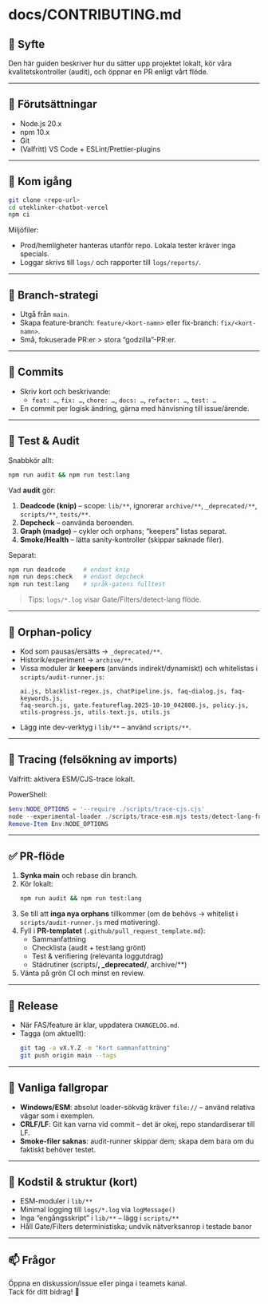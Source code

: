 # docs/CONTRIBUTING.md

## 🎯 Syfte
Den här guiden beskriver hur du sätter upp projektet lokalt, kör våra kvalitetskontroller (audit), och öppnar en PR enligt vårt flöde.

---

## 🧰 Förutsättningar
- Node.js 20.x
- npm 10.x
- Git
- (Valfritt) VS Code + ESLint/Prettier-plugins

---

## 🚀 Kom igång

```bash
git clone <repo-url>
cd uteklinker-chatbot-vercel
npm ci
```

Miljöfiler:
- Prod/hemligheter hanteras utanför repo. Lokala tester kräver inga specials.
- Loggar skrivs till `logs/` och rapporter till `logs/reports/`.

---

## 🌿 Branch-strategi
- Utgå från `main`.
- Skapa feature-branch: `feature/<kort-namn>` eller fix-branch: `fix/<kort-namn>`.
- Små, fokuserade PR:er > stora “godzilla”-PR:er.

---

## 📝 Commits
- Skriv kort och beskrivande:
  - `feat: …`, `fix: …`, `chore: …`, `docs: …`, `refactor: …`, `test: …`
- En commit per logisk ändring, gärna med hänvisning till issue/ärende.

---

## 🧪 Test & Audit

Snabbkör allt:
```bash
npm run audit && npm run test:lang
```

Vad **audit** gör:
1) **Deadcode (knip)** – scope: `lib/**`, ignorerar `archive/**`, `_deprecated/**`, `scripts/**`, `tests/**`.  
2) **Depcheck** – oanvända beroenden.  
3) **Graph (madge)** – cykler och orphans; “keepers” listas separat.  
4) **Smoke/Health** – lätta sanity-kontroller (skippar saknade filer).  

Separat:
```bash
npm run deadcode     # endast knip
npm run deps:check   # endast depcheck
npm run test:lang    # språk-gatens fulltest
```

> Tips: `logs/*.log` visar Gate/Filters/detect-lang flöde.

---

## 🧹 Orphan-policy
- Kod som pausas/ersätts → `_deprecated/**`.
- Historik/experiment → `archive/**`.
- Vissa moduler är **keepers** (används indirekt/dynamiskt) och whitelistas i `scripts/audit-runner.js`:
  ```
  ai.js, blacklist-regex.js, chatPipeline.js, faq-dialog.js, faq-keywords.js,
  faq-search.js, gate.featureflag.2025-10-10_042808.js, policy.js,
  utils-progress.js, utils-text.js, utils.js
  ```
- Lägg inte dev-verktyg i `lib/**` – använd `scripts/**`.

---

## 🔎 Tracing (felsökning av imports)
Valfritt: aktivera ESM/CJS-trace lokalt.

PowerShell:
```powershell
$env:NODE_OPTIONS = '--require ./scripts/trace-cjs.cjs'
node --experimental-loader ./scripts/trace-esm.mjs tests/detect-lang-fulltest.mjs
Remove-Item Env:NODE_OPTIONS
```

---

## ✅ PR-flöde
1. **Synka main** och rebase din branch.
2. Kör lokalt:
   ```bash
   npm run audit && npm run test:lang
   ```
3. Se till att **inga nya orphans** tillkommer (om de behövs → whitelist i `scripts/audit-runner.js` med motivering).
4. Fyll i **PR-templatet** (`.github/pull_request_template.md`):
   - Sammanfattning
   - Checklista (audit + test:lang grönt)
   - Test & verifiering (relevanta loggutdrag)
   - Städrutiner (scripts/**, _deprecated/**, archive/**)
5. Vänta på grön CI och minst en review.

---

## 🚢 Release
- När FAS/feature är klar, uppdatera `CHANGELOG.md`.
- Tagga (om aktuellt):
  ```bash
  git tag -a vX.Y.Z -m "Kort sammanfattning"
  git push origin main --tags
  ```

---

## 🧯 Vanliga fallgropar
- **Windows/ESM**: absolut loader-sökväg kräver `file://` – använd relativa vägar som i exemplen.
- **CRLF/LF**: Git kan varna vid commit – det är okej, repo standardiserar till LF.
- **Smoke-filer saknas**: audit-runner skippar dem; skapa dem bara om du faktiskt behöver testet.

---

## 🤝 Kodstil & struktur (kort)
- ESM-moduler i `lib/**`
- Minimal logging till `logs/*.log` via `logMessage()`
- Inga “engångsskript” i `lib/**` – lägg i `scripts/**`
- Håll Gate/Filters deterministiska; undvik nätverksanrop i testade banor

---

## 📫 Frågor
Öppna en diskussion/issue eller pinga i teamets kanal.  
Tack för ditt bidrag! 🙌
